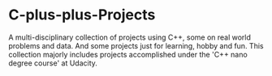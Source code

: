 # C-plus-plus-Projects
A multi-disciplinary collection of projects using C++, some on real world problems and data. And some projects just for learning, hobby and fun. This collection majorly includes projects accomplished under the 'C++ nano degree course' at Udacity.
